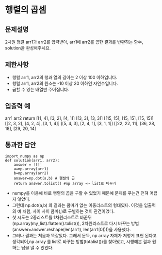 # 행렬의 곱셈
## 문제설명
2차원 행렬 arr1과 arr2를 입력받아, arr1에 arr2를 곱한 결과를 반환하는 함수, solution을 완성해주세요.

## 제한사항
- 행렬 arr1, arr2의 행과 열의 길이는 2 이상 100 이하입니다.
- 행렬 arr1, arr2의 원소는 -10 이상 20 이하인 자연수입니다.
- 곱할 수 있는 배열만 주어집니다.

## 입출력 예
arr1	                                  arr2	                                  return
[[1, 4], [3, 2], [4, 1]]	            [[3, 3], [3, 3]]	                      [[15, 15], [15, 15], [15, 15]]
[[2, 3, 2], [4, 2, 4], [3, 1, 4]]   	[[5, 4, 3], [2, 4, 1], [3, 1, 1]]     	[[22, 22, 11], [36, 28, 18], [29, 20, 14]

## 통과한 답안
```
import numpy as np
def solution(arr1, arr2):
    answer = [[]]
    a=np.array(arr1)
    b=np.array(arr2)
    answer=np.dot(a,b) # 행렬의 곱 
    return answer.tolist() #np array => list로 바꾸기
```

- numpy를 이용해 바로 행렬의 곱을 구할 수 있었기 때문에 문제를 푸는건 전혀 어렵지 않았다. 
- 그런데 np.dot(a,b) 의 결과는 콤마가 없는 이중리스트의 형태였다. 이것을 입출력의 예 처럼, 사이 사이 콤마(,)로 구별하는 것이 관건이었다.
- 첫 시도는 2중리스트를 1차원리스트로 바꾼뒤(np.array(my_list).flatten().tolist()), 2차원리스트로 다시 바꾸는 방법(answer=answer.reshape(len(arr1), len(arr1[0])))을 사용했다.
- 그러나 결과는 처음과 똑같았다. 그래서 문득, np array 자체가 저렇게 표현 된다고 생각되어,np array 를 list로 바꾸는 방법(totalist())를 찾아봤고, 시행해본 결과 원하는 답을 낼 수 있었다.
